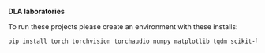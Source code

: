 **DLA laboratories**

To run these projects please create an environment with these installs:

```bash
pip install torch torchvision torchaudio numpy matplotlib tqdm scikit-learn gymnasium wandb datasets transformers
